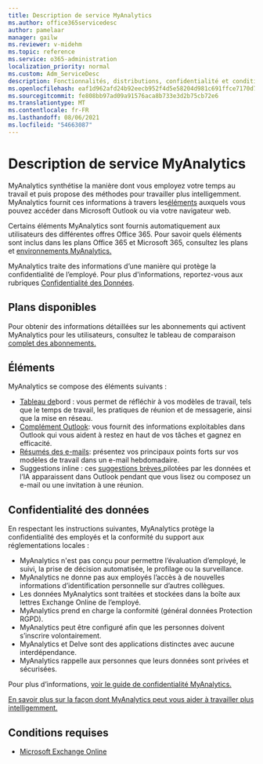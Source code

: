 ```yaml
---
title: Description de service MyAnalytics
ms.author: office365servicedesc
author: pamelaar
manager: gailw
ms.reviewer: v-midehm
ms.topic: reference
ms.service: o365-administration
localization_priority: normal
ms.custom: Adm_ServiceDesc
description: Fonctionnalités, distributions, confidentialité et conditions préalables de MyAnalytics
ms.openlocfilehash: eaf1d962afd24b92eecb952f4d5e58204d981c691ffce7170d71527936591245
ms.sourcegitcommit: fe808bb97ad09a91576aca8b733e3d2b75cb72e6
ms.translationtype: MT
ms.contentlocale: fr-FR
ms.lasthandoff: 08/06/2021
ms.locfileid: "54663087"
---
```

# <a name="myanalytics-service-description"></a>Description de service MyAnalytics

MyAnalytics synthétise la manière dont vous employez votre temps au travail et puis propose des méthodes pour travailler plus intelligemment. MyAnalytics fournit ces informations à travers les[éléments](#elements) auxquels vous pouvez accéder dans Microsoft Outlook ou via votre navigateur web.

Certains éléments MyAnalytics sont fournis automatiquement aux utilisateurs des différentes offres Office 365. Pour savoir quels éléments sont inclus dans les plans Office 365 et Microsoft 365, consultez les plans et [environnements MyAnalytics.](/workplace-analytics/myanalytics/overview/plans-environments)  

MyAnalytics traite des informations d’une manière qui protège la confidentialité de l’employé. Pour plus d'informations, reportez-vous aux rubriques [ Confidentialité des Données](#data-privacy).

## <a name="available-plans"></a>Plans disponibles

Pour obtenir des informations détaillées sur les abonnements qui activent MyAnalytics pour les utilisateurs, consultez le tableau de comparaison [complet des abonnements.](https://go.microsoft.com/fwlink/?linkid=2139145)

## <a name="elements"></a>Éléments

MyAnalytics se compose des éléments suivants :

* [Tableau de](/workplace-analytics/myanalytics/use/dashboard-2)bord : vous permet de réfléchir à vos modèles de travail, tels que le temps de travail, les pratiques de réunion et de messagerie, ainsi que la mise en réseau.
* [Complément Outlook](/workplace-analytics/myanalytics/use/add-in): vous fournit des informations exploitables dans Outlook qui vous aident à restez en haut de vos tâches et gagnez en efficacité.
* [Résumés des e-mails](/workplace-analytics/myanalytics/use/email-digest-2): présentez vos principaux points forts sur vos modèles de travail dans un e-mail hebdomadaire.
* Suggestions inline : ces [suggestions brèves,](/workplace-analytics/myanalytics/use/mya-notifications)pilotées par les données et l’IA apparaissent dans Outlook pendant que vous lisez ou composez un e-mail ou une invitation à une réunion.

## <a name="data-privacy"></a>Confidentialité des données

En respectant les instructions suivantes, MyAnalytics protège la confidentialité des employés et la conformité du support aux réglementations locales :

* MyAnalytics n'est pas conçu pour permettre l’évaluation d’employé, le suivi, la prise de décision automatisée, le profilage ou la surveillance.
* MyAnalytics ne donne pas aux employés l’accès à de nouvelles informations d’identification personnelle sur d’autres collègues.
* Les données MyAnalytics sont traitées et stockées dans la boîte aux lettres Exchange Online de l’employé.
* MyAnalytics prend en charge la conformité (général données Protection RGPD).
* MyAnalytics peut être configuré afin que les personnes doivent s’inscrire volontairement.
* MyAnalytics et Delve sont des applications distinctes avec aucune interdépendance.
* MyAnalytics rappelle aux personnes que leurs données sont privées et sécurisées.

Pour plus d’informations, [voir le guide de confidentialité MyAnalytics.](/workplace-analytics/myanalytics/overview/privacy-guide)

[En savoir plus sur la façon dont MyAnalytics peut vous aider à travailler plus intelligemment.](https://products.office.com/business/myanalytics-personal-analytics)

## <a name="prerequisites"></a>Conditions requises

* [Microsoft Exchange Online](./exchange-online-service-description/exchange-online-service-description.md)
